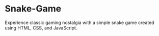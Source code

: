 # Snake-Game
Experience classic gaming nostalgia with a simple snake game created using HTML, CSS, and JavaScript.
